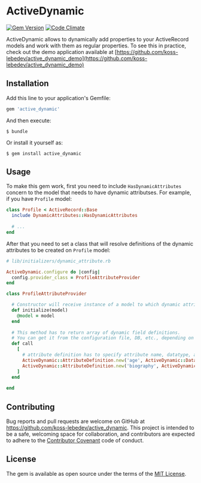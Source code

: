 # ActiveDynamic

[![Gem Version](https://badge.fury.io/rb/active_dynamic.svg)](https://badge.fury.io/rb/active_dynamic)
[![Code Climate](https://codeclimate.com/github/koss-lebedev/active_dynamic/badges/gpa.svg)](https://codeclimate.com/github/koss-lebedev/active_dynamic)

ActiveDynamic allows to dynamically add properties to your ActiveRecord models and 
work with them as regular properties.
To see this in practice, check out the demo application available at [https://github.com/koss-lebedev/active_dynamic_demo](https://github.com/koss-lebedev/active_dynamic_demo)

## Installation

Add this line to your application's Gemfile:

```ruby
gem 'active_dynamic'
```

And then execute:

    $ bundle

Or install it yourself as:

    $ gem install active_dynamic

## Usage

To make this gem work, first you need to include `HasDynamicAttributes` concern to the model that needs to have dynamic 
attributses. For example, if you have `Profile` model:
 
```ruby
class Profile < ActiveRecord::Base
  include DynamicAttributes::HasDynamicAttributes
  
  # ...
end  
```

After that you need to set a class that will resolve definitions of the dynamic attributes to be created on `Profile` model:

```ruby
# lib/initializers/dynamic_attribute.rb

ActiveDynamic.configure do |config|
  config.provider_class = ProfileAttributeProvider
end

class ProfileAttributeProvider

  # Constructor will receive instance of a model to which dynamic attributes are added
  def initialize(model)
    @model = model    
  end
  
  # This method has to return array of dynamic field definitions.
  # You can get it from the configuration file, DB, etc., depending on your app logic
  def call
    [
      # attribute definition has to specify attribute name, datatype, and optionally default value
      ActiveDynamic::AttributeDefinition.new('age', ActiveDynamic::DataType::Integer, 18),
      ActiveDynamic::AttributeDefinition.new('biography', ActiveDynamic::DataType::Text)
    ]
  end
  
end

```


## Contributing

Bug reports and pull requests are welcome on GitHub at https://github.com/koss-lebedev/active_dynamic. This project is intended to be a safe, welcoming space for collaboration, and contributors are expected to adhere to the [Contributor Covenant](http://contributor-covenant.org) code of conduct.


## License

The gem is available as open source under the terms of the [MIT License](http://opensource.org/licenses/MIT).

